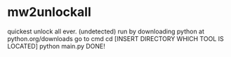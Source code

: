 # mw2unlockall
quickest unlock all ever. (undetected)
run by downloading python at python.org/downloads
go to cmd
cd [INSERT DIRECTORY WHICH TOOL IS LOCATED]
python main.py
DONE!
